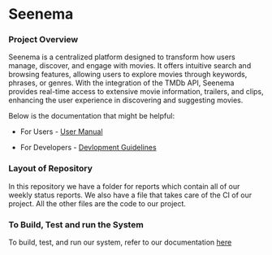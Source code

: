 # Seenema
### Project Overview
Seenema is a centralized platform designed to transform how users manage, discover, and engage with movies. It offers intuitive search and browsing features, allowing users to explore movies through keywords, phrases, or genres. With the integration of the TMDb API, Seenema provides real-time access to extensive movie information, trailers, and clips, enhancing the user experience in discovering and suggesting movies.

Below is the documentation that might be helpful:

* For Users -  [User Manual](https://github.com/leenapagdar/Seenema/blob/main/USERMANUAL.md)

* For Developers - [Devlopment Guidelines](https://github.com/leenapagdar/Seenema/blob/main/DEVELOPMENT.md)

### Layout of Repository
In this repository we have a folder for reports which contain all of our weekly status reports. We also have a file that takes care of the CI of our project. All the other files are the code to our project.

### To Build, Test and run the System
To build, test, and run our system, refer to our documentation [here](./DEVELOPMENT.md#how-to-build-the-software)
